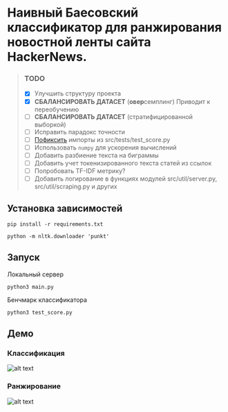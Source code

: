 # Наивный Баесовский классификатор для ранжирования новостной ленты сайта HackerNews.

> ### TODO
> - [x] Улучшить структуру  проекта
> - [x] **СБАЛАНСИРОВАТЬ ДАТАСЕТ** (**овер**семплинг)
> Приводит к переобучению
> - [ ] **СБАЛАНСИРОВАТЬ ДАТАСЕТ** (стратифицированной выборкой)
> - [ ] Исправить парадокс точности
> - [ ] [Пофиксить](https://stackoverflow.com/questions/419163/what-does-if-name-main-do/419185#419185) импорты из src/tests/test_score.py
> - [ ] Использовать ```numpy``` для ускорения вычислений
> - [ ] Добавить разбиение текста на биграммы
> - [ ] Добавить учет токенизированного текста статей из ссылок
> - [ ] Попробовать TF-IDF метрику?
> - [ ] Добавить логирование в функциях модулей src/util/server.py, src/util/scraping.py и других

## Установка зависимостей

```pip install -r requirements.txt```

```python -m nltk.downloader 'punkt'```

## Запуск

Локальный сервер

```python3 main.py```

Бенчмарк классификатора

```python3 test_score.py```

## Демо

### Классификация
![alt text](https://github.com/antoniugov/hackernews-classifier/blob/dev/images/classify.png "Classification demo")

### Ранжирование
![alt text](https://github.com/antoniugov/hackernews-classifier/blob/dev/images/recommend.png "Recommendation demo")
